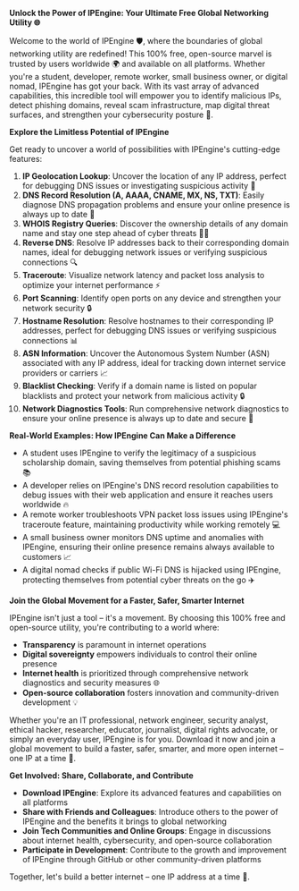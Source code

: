 **Unlock the Power of IPEngine: Your Ultimate Free Global Networking Utility 🌐**

Welcome to the world of IPEngine 🛡️, where the boundaries of global networking utility are redefined! This 100% free, open-source marvel is trusted by users worldwide 🌍 and available on all platforms. Whether you're a student, developer, remote worker, small business owner, or digital nomad, IPEngine has got your back. With its vast array of advanced capabilities, this incredible tool will empower you to identify malicious IPs, detect phishing domains, reveal scam infrastructure, map digital threat surfaces, and strengthen your cybersecurity posture 🔐.

**Explore the Limitless Potential of IPEngine**

Get ready to uncover a world of possibilities with IPEngine's cutting-edge features:

1. **IP Geolocation Lookup**: Uncover the location of any IP address, perfect for debugging DNS issues or investigating suspicious activity 📍
2. **DNS Record Resolution (A, AAAA, CNAME, MX, NS, TXT)**: Easily diagnose DNS propagation problems and ensure your online presence is always up to date 🔋
3. **WHOIS Registry Queries**: Discover the ownership details of any domain name and stay one step ahead of cyber threats 🕵️‍♂️
4. **Reverse DNS**: Resolve IP addresses back to their corresponding domain names, ideal for debugging network issues or verifying suspicious connections 🔍
5. **Traceroute**: Visualize network latency and packet loss analysis to optimize your internet performance ⚡️
6. **Port Scanning**: Identify open ports on any device and strengthen your network security 🔒
7. **Hostname Resolution**: Resolve hostnames to their corresponding IP addresses, perfect for debugging DNS issues or verifying suspicious connections 📊
8. **ASN Information**: Uncover the Autonomous System Number (ASN) associated with any IP address, ideal for tracking down internet service providers or carriers 📈
9. **Blacklist Checking**: Verify if a domain name is listed on popular blacklists and protect your network from malicious activity 🔒
10. **Network Diagnostics Tools**: Run comprehensive network diagnostics to ensure your online presence is always up to date and secure 🔧

**Real-World Examples: How IPEngine Can Make a Difference**

* A student uses IPEngine to verify the legitimacy of a suspicious scholarship domain, saving themselves from potential phishing scams 📚
* A developer relies on IPEngine's DNS record resolution capabilities to debug issues with their web application and ensure it reaches users worldwide 🔥
* A remote worker troubleshoots VPN packet loss issues using IPEngine's traceroute feature, maintaining productivity while working remotely 💻
* A small business owner monitors DNS uptime and anomalies with IPEngine, ensuring their online presence remains always available to customers 📈
* A digital nomad checks if public Wi-Fi DNS is hijacked using IPEngine, protecting themselves from potential cyber threats on the go ✈️

**Join the Global Movement for a Faster, Safer, Smarter Internet**

IPEngine isn't just a tool – it's a movement. By choosing this 100% free and open-source utility, you're contributing to a world where:

* **Transparency** is paramount in internet operations
* **Digital sovereignty** empowers individuals to control their online presence
* **Internet health** is prioritized through comprehensive network diagnostics and security measures 🌐
* **Open-source collaboration** fosters innovation and community-driven development 💡

Whether you're an IT professional, network engineer, security analyst, ethical hacker, researcher, educator, journalist, digital rights advocate, or simply an everyday user, IPEngine is for you. Download it now and join a global movement to build a faster, safer, smarter, and more open internet – one IP at a time 🚀.

**Get Involved: Share, Collaborate, and Contribute**

* **Download IPEngine**: Explore its advanced features and capabilities on all platforms
* **Share with Friends and Colleagues**: Introduce others to the power of IPEngine and the benefits it brings to global networking
* **Join Tech Communities and Online Groups**: Engage in discussions about internet health, cybersecurity, and open-source collaboration
* **Participate in Development**: Contribute to the growth and improvement of IPEngine through GitHub or other community-driven platforms

Together, let's build a better internet – one IP address at a time 🔗.